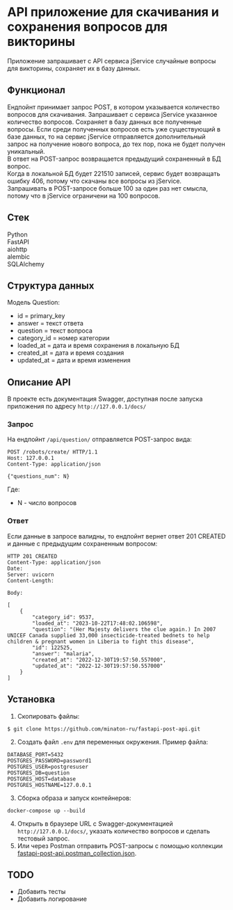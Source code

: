 # API приложение для скачивания и сохранения вопросов для викторины  

Приложение запрашивает с API сервиса jService случайные вопросы для викторины, сохраняет их в базу данных.  

## Функционал  
Ендпойнт принимает запрос POST, в котором указывается количество вопросов для скачивания.  Запрашивает с сервиса jService указанное количество вопросов. Сохраняет в базу данных все полученные вопросы. Если среди полученных вопросов есть уже существующий в базе данных, то на сервис jService отправляется дополнительный запрос на получение нового вопроса, до тех пор, пока не будет получен уникальный.   
В ответ на POST-запрос возвращается предыдущий сохраненный в БД вопрос.    
Когда в локальной БД будет 221510 записей, сервис будет возвращать ошибку 406, потому что скачаны все вопросы из jService.  
Запрашивать в POST-запросе больше 100 за один раз нет смысла, потому что в jService ограничени на 100 вопросов.  
  
## Стек  
Python  
FastAPI  
aiohttp  
alembic  
SQLAlchemy    
  
## Структура данных

Модель Question:  
- id = primary_key
- answer = текст ответа  
- question = текст вопроса  
- category_id = номер категории  
- loaded_at = дата и время сохранения в локальную БД  
- created_at = дата и время создания  
- updated_at = дата и время изменения  

## Описание API  

В проекте есть документация Swagger, доступная после запуска приложения по адресу `http://127.0.0.1/docs/`  

### Запрос

На ендпойнт `/api/question/` отправляется POST-запрос вида:
```
POST /robots/create/ HTTP/1.1
Host: 127.0.0.1
Content-Type: application/json

{"questions_num": N}
```

Где:  
- N - число вопросов    

### Ответ  

Если данные в запросе валидны, то ендпойнт вернет ответ 201 CREATED и данные с предыдущим сохраненным вопросом:
```
HTTP 201 CREATED
Content-Type: application/json
Date:
Server: uvicorn
Content-Length:    

Body:  

[
    {
        "category_id": 9537,
        "loaded_at": "2023-10-22T17:48:02.106598",
        "question": "(Her Majesty delivers the clue again.) In 2007 UNICEF Canada supplied 33,000 insecticide-treated bednets to help children & pregnant women in Liberia to fight this disease",
        "id": 122525,
        "answer": "malaria",
        "created_at": "2022-12-30T19:57:50.557000",
        "updated_at": "2022-12-30T19:57:50.557000"
    }
]
``` 

## Установка  

1. Скопировать файлы:  
```
$ git clone https://github.com/minaton-ru/fastapi-post-api.git
```
2. Создать файл `.env` для переменных окружения. Пример файла:
```
DATABASE_PORT=5432
POSTGRES_PASSWORD=password1
POSTGRES_USER=postgresuser
POSTGRES_DB=question
POSTGRES_HOST=database
POSTGRES_HOSTNAME=127.0.0.1
```
3. Сборка образа и запуск контейнеров:  
```
docker-compose up --build
```

4. Открыть в браузере URL c Swagger-документацией  `http://127.0.0.1/docs/`, указать количество вопросов и сделать тестовый запрос.
5. Или через Postman отправить POST-запросы с помощью коллекции [fastapi-post-api.postman_collection.json](fastapi-post-api.postman_collection.json).  

## TODO  

- Добавить тесты  
- Добавить логирование   